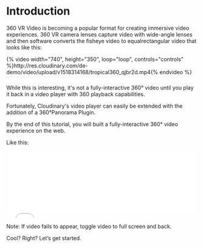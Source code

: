 # Introduction
360 VR Video is becoming a popular format for creating immersive video experiences. 360 VR camera lenses capture video with wide-angle lenses and then software converts the fisheye video to equalrectangular video that looks like this:

<div style="position: relative; padding-bottom: 2%;">
{% video width="740", height="350", loop="loop", controls="controls" %}http://res.cloudinary.com/de-demo/video/upload/v1518314168/tropical360_qjbr2d.mp4{% endvideo %}
</div>

While this is interesting, it's not a fully-interactive 360° video until you play it back in a video player with 360 playback capabilities. 

Fortunately, Cloudinary's video player can easily be extended with the addition of a 360°Panorama Plugin. 

By the end of this tutorial, you will built a fully-interactive 360° video experience on the web. 

Like this:
<div style="position: relative; padding-bottom: 35%;">
<iframe
	src="//codepen.io/eeeps/live/MQpOpx"
	frameborder="0"
	allowfullscreen
	crossorigin="anonymous"
	style="position: absolute;
		top: 0;
		left: 0;
		width: 100%;
		height: 100%;
	">
</iframe>
</div>
 
Note: If video fails to appear, toggle video to full screen and back.

Cool? Right? Let’s get started.